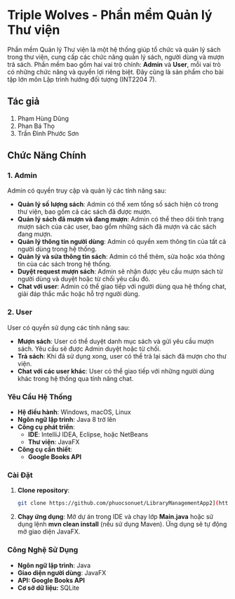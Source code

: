# Triple Wolves - Phần mềm Quản lý Thư viện
Phần mềm Quản lý Thư viện là một hệ thống giúp tổ chức và quản lý sách trong thư viện, cung cấp các chức năng quản lý sách, người dùng và mượn trả sách. Phần mềm bao gồm hai vai trò chính: **Admin** và **User**, mỗi vai trò có những chức năng và quyền lợi riêng biệt.
Đây cũng là sản phẩm cho bài tập lớn môn Lập trình hướng đối tượng (INT2204 7).
## Tác giả
1. Phạm Hùng Dũng
2. Phan Bá Thọ
3. Trần Đình Phước Sơn
## Chức Năng Chính

### 1. **Admin**
Admin có quyền truy cập và quản lý các tính năng sau:

- **Quản lý số lượng sách**: Admin có thể xem tổng số sách hiện có trong thư viện, bao gồm cả các sách đã được mượn.
- **Quản lý sách đã mượn và đang mượn**: Admin có thể theo dõi tình trạng mượn sách của các user, bao gồm những sách đã mượn và các sách đang mượn.
- **Quản lý thông tin người dùng**: Admin có quyền xem thông tin của tất cả người dùng trong hệ thống.
- **Quản lý và sửa thông tin sách**: Admin có thể thêm, sửa hoặc xóa thông tin của các sách trong hệ thống.
- **Duyệt request mượn sách**: Admin sẽ nhận được yêu cầu mượn sách từ người dùng và duyệt hoặc từ chối yêu cầu đó.
- **Chat với user**: Admin có thể giao tiếp với người dùng qua hệ thống chat, giải đáp thắc mắc hoặc hỗ trợ người dùng.

### 2. **User**
User có quyền sử dụng các tính năng sau:

- **Mượn sách**: User có thể duyệt danh mục sách và gửi yêu cầu mượn sách. Yêu cầu sẽ được Admin duyệt hoặc từ chối.
- **Trả sách**: Khi đã sử dụng xong, user có thể trả lại sách đã mượn cho thư viện.
- **Chat với các user khác**: User có thể giao tiếp với những người dùng khác trong hệ thống qua tính năng chat.

### Yêu Cầu Hệ Thống

- **Hệ điều hành**: Windows, macOS, Linux
- **Ngôn ngữ lập trình**: Java 8 trở lên
- **Công cụ phát triển**: 
  - **IDE**: IntelliJ IDEA, Eclipse, hoặc NetBeans
  - **Thư viện**: JavaFX
- **Công cụ cần thiết**:
  - **Google Books API**

### Cài Đặt

1. **Clone repository**:
   ```bash
   git clone https://github.com/phuocsonuet/LibraryManagementApp2](https://github.com/phan-tho/LibraryManagementApp
   
2. **Chạy ứng dụng**:
   Mở dự án trong IDE và chạy lớp **Main.java** hoặc sử dụng lệnh **mvn clean install** (nếu sử dụng Maven).
   Ứng dụng sẽ tự động mở giao diện JavaFX.

### Công Nghệ Sử Dụng
- **Ngôn ngữ lập trình**: Java
- **Giao diện người dùng**: JavaFX
- **API: Google Books API** 
- **Cơ sở dữ liệu:** SQLite



